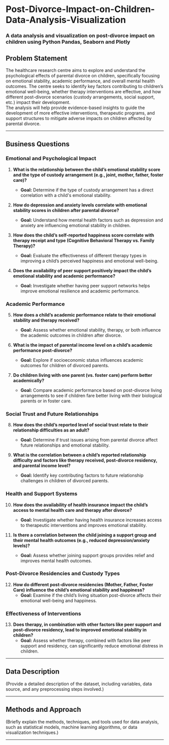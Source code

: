 # Post-Divorce-Impact-on-Children-Data-Analysis-Visualization
### A data analysis and visualization on post-divorce impact on children using Python Pandas, Seaborn and Plotly

## Problem Statement

The healthcare research centre aims to explore and understand the psychological effects of parental divorce on children, specifically focusing on emotional stability, academic performance, and overall mental health outcomes. The centre seeks to identify key factors contributing to children’s emotional well-being, whether therapy interventions are effective, and how different post-divorce scenarios (custody arrangements, social support, etc.) impact their development.  
The analysis will help provide evidence-based insights to guide the development of more effective interventions, therapeutic programs, and support structures to mitigate adverse impacts on children affected by parental divorce.

---

## Business Questions

### Emotional and Psychological Impact
1. **What is the relationship between the child’s emotional stability score and the type of custody arrangement (e.g., joint, mother, father, foster care)?**
   - **Goal:** Determine if the type of custody arrangement has a direct correlation with a child's emotional stability.
   
2. **How do depression and anxiety levels correlate with emotional stability scores in children after parental divorce?**
   - **Goal:** Understand how mental health factors such as depression and anxiety are influencing emotional stability in children.
   
3. **How does the child’s self-reported happiness score correlate with therapy receipt and type (Cognitive Behavioral Therapy vs. Family Therapy)?**
   - **Goal:** Evaluate the effectiveness of different therapy types in improving a child’s perceived happiness and emotional well-being.
   
4. **Does the availability of peer support positively impact the child’s emotional stability and academic performance?**
   - **Goal:** Investigate whether having peer support networks helps improve emotional resilience and academic performance.

### Academic Performance
5. **How does a child’s academic performance relate to their emotional stability and therapy received?**
   - **Goal:** Assess whether emotional stability, therapy, or both influence the academic outcomes in children after divorce.
   
6. **What is the impact of parental income level on a child’s academic performance post-divorce?**
   - **Goal:** Explore if socioeconomic status influences academic outcomes for children of divorced parents.
   
7. **Do children living with one parent (vs. foster care) perform better academically?**
   - **Goal:** Compare academic performance based on post-divorce living arrangements to see if children fare better living with their biological parents or in foster care.

### Social Trust and Future Relationships
8. **How does the child’s reported level of social trust relate to their relationship difficulties as an adult?**
   - **Goal:** Determine if trust issues arising from parental divorce affect future relationships and emotional stability.
   
9. **What is the correlation between a child’s reported relationship difficulty and factors like therapy received, post-divorce residency, and parental income level?**
   - **Goal:** Identify key contributing factors to future relationship challenges in children of divorced parents.

### Health and Support Systems
10. **How does the availability of health insurance impact the child’s access to mental health care and therapy after divorce?**
    - **Goal:** Investigate whether having health insurance increases access to therapeutic interventions and improves emotional stability.
   
11. **Is there a correlation between the child joining a support group and their mental health outcomes (e.g., reduced depression/anxiety levels)?**
    - **Goal:** Assess whether joining support groups provides relief and improves mental health outcomes.

### Post-Divorce Residencies and Custody Types
12. **How do different post-divorce residencies (Mother, Father, Foster Care) influence the child’s emotional stability and happiness?**
    - **Goal:** Examine if the child’s living situation post-divorce affects their emotional well-being and happiness.

### Effectiveness of Interventions
13. **Does therapy, in combination with other factors like peer support and post-divorce residency, lead to improved emotional stability in children?**
    - **Goal:** Assess whether therapy, combined with factors like peer support and residency, can significantly reduce emotional distress in children.

---

## Data Description

(Provide a detailed description of the dataset, including variables, data source, and any preprocessing steps involved.)

---

## Methods and Approach

(Briefly explain the methods, techniques, and tools used for data analysis, such as statistical models, machine learning algorithms, or data visualization techniques.)

---







